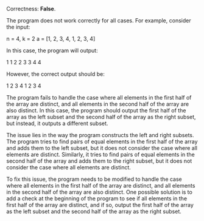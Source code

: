 Correctness: **False**.

The program does not work correctly for all cases. For example, consider the input:

n = 4, k = 2
a = [1, 2, 3, 4, 1, 2, 3, 4]

In this case, the program will output:

1 1 2 2
3 3 4 4

However, the correct output should be:

1 2 3 4
1 2 3 4

The program fails to handle the case where all elements in the first half of the array are distinct, and all elements in the second half of the array are also distinct. In this case, the program should output the first half of the array as the left subset and the second half of the array as the right subset, but instead, it outputs a different subset.

The issue lies in the way the program constructs the left and right subsets. The program tries to find pairs of equal elements in the first half of the array and adds them to the left subset, but it does not consider the case where all elements are distinct. Similarly, it tries to find pairs of equal elements in the second half of the array and adds them to the right subset, but it does not consider the case where all elements are distinct.

To fix this issue, the program needs to be modified to handle the case where all elements in the first half of the array are distinct, and all elements in the second half of the array are also distinct. One possible solution is to add a check at the beginning of the program to see if all elements in the first half of the array are distinct, and if so, output the first half of the array as the left subset and the second half of the array as the right subset.